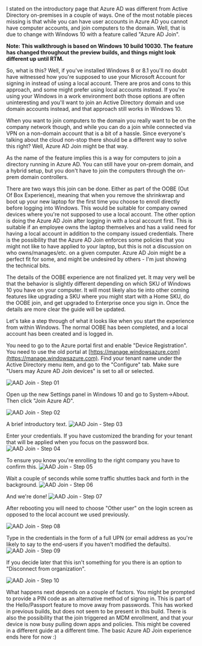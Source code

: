 ﻿<properties
	pageTitle="Azure AD Join"
	description="Joining your Windows 10 computer to an Azure Active Directory Domain."
	slug="aadjoin"
    order="300"
	keywords="Azure AD, AAD, AAD Join, Windows 10"
/>

I stated on the introductory page that Azure AD was different from Active Directory on-premises in a couple of ways. One of the most notable pieces missing is that while you can have user accounts in Azure AD you cannot have computer accounts, and join computers to the domain. Well, that is due to change with Windows 10 with a feature called "Azure AD Join".

**Note: This walkthrough is based on Windows 10 build 10030. The feature has changed throughout the preview builds, and things might look different up until RTM.**

So, what is this? Well, if you've installed Windows 8 or 8.1 you'll no doubt have witnessed how you're supposed to use your Microsoft Account for signing in instead of using a local account. There are pros and cons to this approach, and some might prefer using local accounts instead. If you're using your Windows in a work environment both those options are often uninteresting and you'll want to join an Active Directory domain and use domain accounts instead, and that approach still works in Windows 10.

When you want to join computers to the domain you really want to be on the company network though, and while you can do a join while connected via VPN on a non-domain account that is a bit of a hassle. Since everyone's talking about the cloud non-stop there should be a different way to solve this right? Well, Azure AD Join might be that way.

As the name of the feature implies this is a way for computers to join a directory running in Azure AD. You can still have your on-prem domain, and a hybrid setup, but you don't have to join the computers through the on-prem domain controllers.

There are two ways this join can be done. Either as part of the OOBE (Out Of Box Experience), meaning that when you remove the shrinkwrap and boot up your new laptop for the first time you choose to enroll directly before logging into Windows. This would be suitable for company owned devices where you're not supposed to use a local account. The other option is doing the Azure AD Join after logging in with a local account first. This is suitable if an employee owns the laptop themselves and has a valid need for having a local account in addition to the company issued credentials. There is the possibility that the Azure AD Join enforces some policies that you might not like to have applied to your laptop, but this is not a discussion on who owns/manages/etc. on a given computer. Azure AD Join might be a perfect fit for some, and might be undesired by others - I'm just showing the technical bits.

The details of the OOBE experience are not finalized yet. It may very well be that the behavior is slightly different depending on which SKU of Windows 10 you have on your computer. It will most likely also tie into other coming features like upgrading a SKU where you might start with a Home SKU, do the OOBE join, and get upgraded to Enterprise once you sign in. Once the details are more clear the guide will be updated.

Let's take a step through of what it looks like when you start the experience from within Windows. The normal OOBE has been completed, and a local account has been created and is logged in.

You need to go to the Azure portal first and enable "Device Registration". 
You need to use the old portal at [https://manage.windowsazure.com](https://manage.windowsazure.com).
Find your tenant name under the Active Directory menu item, and go to the "Configure" tab.
Make sure "Users may Azure AD Join devices" is set to all or selected.

![AAD Join - Step 01](_assets/AAD_Join_01.PNG)

Open up the new Settings panel in Windows 10 and go to System->About. Then click "Join Azure AD".

![AAD Join - Step 02](_assets/AAD_Join_02.PNG)

A brief introductory text.
![AAD Join - Step 03](_assets/AAD_Join_03.PNG)

Enter your credentials. If you have customized the branding for your tenant that will be applied when you focus on the password box.
![AAD Join - Step 04](_assets/AAD_Join_04.PNG)

To ensure you know you're enrolling to the right company you have to confirm this.
![AAD Join - Step 05](_assets/AAD_Join_05.PNG)

Wait a couple of seconds while some traffic shuttles back and forth in the background.
![AAD Join - Step 06](_assets/AAD_Join_06.PNG)

And we're done!
![AAD Join - Step 07](_assets/AAD_Join_07.PNG)

After rebooting you will need to choose "Other user" on the login screen as opposed to the local account we used previously.

![AAD Join - Step 08](_assets/AAD_Join_08.PNG)

Type in the credentials in the form of a full UPN (or email address as you're likely to say to the end-users if you haven't modified the defaults).
![AAD Join - Step 09](_assets/AAD_Join_09.PNG)

If you decide later that this isn't something for you there is an option to "Disconnect from organization".

![AAD Join - Step 10](_assets/AAD_Join_10.PNG)

What happens next depends on a couple of factors. You might be prompted to provide a PIN code as an alternative method of signing in. This is part of the Hello/Passport feature to move away from passwords. This has worked in previous builds, but does not seem to be present in this build. There is also the possibility that the join triggered an MDM enrollment, and that your device is now busy pulling down apps and policies. This might be covered in a different guide at a different time. The basic Azure AD Join experience ends here for now :)
